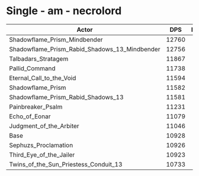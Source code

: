 # Single - am - necrolord
| Actor | DPS | Increase |
|---|:---:|:---:|
|Shadowflame_Prism_Mindbender|12760|16.77%|
|Shadowflame_Prism_Rabid_Shadows_13_Mindbender|12756|16.73%|
|Talbadars_Stratagem|11867|8.59%|
|Pallid_Command|11738|7.41%|
|Eternal_Call_to_the_Void|11594|6.10%|
|Shadowflame_Prism|11582|5.99%|
|Shadowflame_Prism_Rabid_Shadows_13|11581|5.98%|
|Painbreaker_Psalm|11231|2.77%|
|Echo_of_Eonar|11079|1.39%|
|Judgment_of_the_Arbiter|11046|1.09%|
|Base|10928|0.00%|
|Sephuzs_Proclamation|10926|-0.02%|
|Third_Eye_of_the_Jailer|10923|-0.04%|
|Twins_of_the_Sun_Priestess_Conduit_13|10733|-1.78%|
